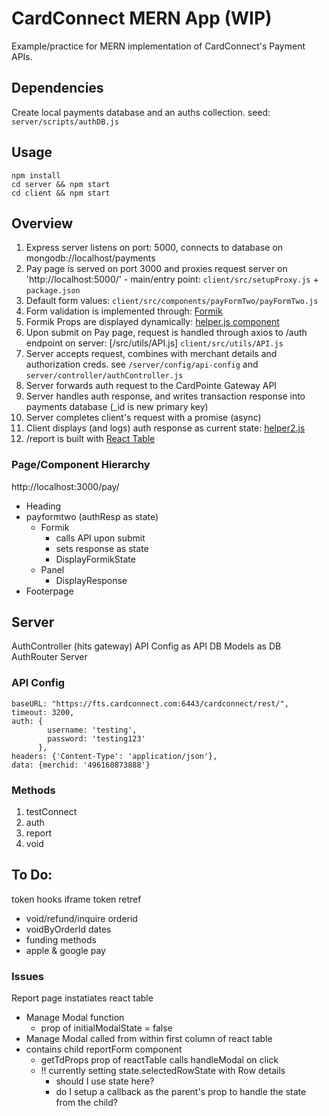 # CardConnect MERN App (WIP)
Example/practice for MERN implementation of CardConnect's Payment APIs.

## Dependencies
Create local payments database and an auths collection. 
seed: `server/scripts/authDB.js`

## Usage
```
npm install
cd server && npm start 
cd client && npm start
```

## Overview
1. Express server listens on port: 5000, connects to database on mongodb://localhost/payments
2. Pay page is served on port 3000 and proxies request server on 'http://localhost:5000/' - main/entry point: `client/src/setupProxy.js` + `package.json`
3. Default form values: `client/src/components/payFormTwo/payFormTwo.js`
4. Form validation is implemented through: [Formik](https://jaredpalmer.com/formik/)
5. Formik Props are displayed dynamically: [helper.js component](`client/src/components/payFormTwo/helper.js`)
6. Upon submit on Pay page, request is handled through axios to /auth endpoint on server: [/src/utils/API.js] `client/src/utils/API.js`
7. Server accepts request, combines with merchant details and authorization creds. see `/server/config/api-config` and `server/controller/authController.js`
8. Server forwards auth request to the CardPointe Gateway API 
9. Server handles auth response, and writes transaction response into payments database (_id is new primary key)
10. Server completes client's request with a promise (async)
11. Client displays (and logs) auth response as current state: [helper2.js](`client/src/components/payFormTwo/helper2.js`)
12. /report is built with [React Table](https://www.npmjs.com/package/react-table)


### Page/Component Hierarchy
http://localhost:3000/pay/
* Heading
* payformtwo (authResp as state)
    - Formik
        - calls API upon submit
        - sets response as state
        - DisplayFormikState
    - Panel
        - DisplayResponse
* Footerpage

## Server
AuthController (hits gateway)
API Config as API
DB Models as DB
AuthRouter
Server


### API Config
```
baseURL: "https://fts.cardconnect.com:6443/cardconnect/rest/",
timeout: 3200,
auth: {
        username: 'testing',
        password: 'testing123'
      },
headers: {'Content-Type': 'application/json'},
data: {merchid: '496160873888'}
```

### Methods
1. testConnect
2. auth
3. report
4. void

## To Do:
token hooks
iframe token
retref
- void/refund/inquire
orderid
- voidByOrderId
dates
- funding
methods
- apple & google pay

### Issues

Report page instatiates react table 
- Manage Modal function 
    - prop of initialModalState = false
- Manage Modal called from within first column of react table
- contains child reportForm component
    - getTdProps prop of reactTable calls handleModal on click
    - !! currently setting state.selectedRowState with Row details
        - should I use state here?
        - do I setup a callback as the parent's prop to handle the state from the child? 